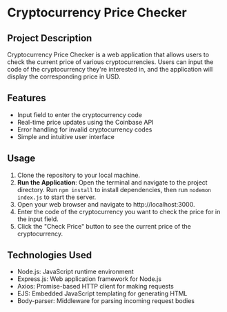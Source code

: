 # Cryptocurrency Price Checker

## Project Description
Cryptocurrency Price Checker is a web application that allows users to check the current price of various cryptocurrencies. Users can input the code of the cryptocurrency they're interested in, and the application will display the corresponding price in USD.

## Features
- Input field to enter the cryptocurrency code
- Real-time price updates using the Coinbase API
- Error handling for invalid cryptocurrency codes
- Simple and intuitive user interface

## Usage
1. Clone the repository to your local machine.
2. **Run the Application**: Open the terminal and navigate to the project directory. Run `npm install` to install dependencies, then run `nodemon index.js` to start the server.
3. Open your web browser and navigate to http://localhost:3000.
4. Enter the code of the cryptocurrency you want to check the price for in the input field.
5. Click the "Check Price" button to see the current price of the cryptocurrency.

## Technologies Used
- Node.js: JavaScript runtime environment
- Express.js: Web application framework for Node.js
- Axios: Promise-based HTTP client for making requests
- EJS: Embedded JavaScript templating for generating HTML
- Body-parser: Middleware for parsing incoming request bodies
``` 